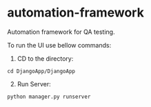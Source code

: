 # automation-framework
Automation framework for QA testing.

To run the UI use bellow commands:

1. CD to the directory:

```
cd DjangoApp/DjangoApp
```

2. Run Server:

```
python manager.py runserver
```
